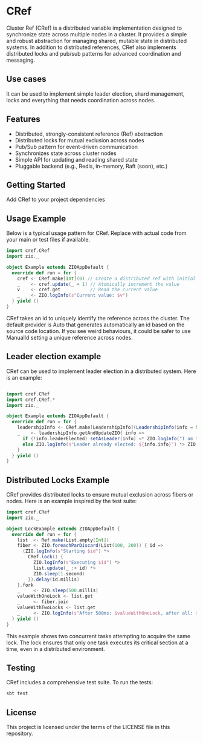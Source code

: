 # CRef

Cluster Ref (CRef) is a distributed variable implementation designed to synchronize state across multiple nodes in a cluster. It provides a simple and robust abstraction for managing shared, mutable state in distributed systems. In addition to distributed references, CRef also implements distributed locks and pub/sub patterns for advanced coordination and messaging.

## Use cases
It can be used to implement simple leader election, shard management, locks and everything that needs coordination across nodes.

## Features
- Distributed, strongly-consistent reference (Ref) abstraction
- Distributed locks for mutual exclusion across nodes
- Pub/Sub pattern for event-driven communication
- Synchronizes state across cluster nodes
- Simple API for updating and reading shared state
- Pluggable backend (e.g., Redis, in-memory, Raft (soon), etc.)

## Getting Started

Add CRef to your project dependencies

## Usage Example

Below is a typical usage pattern for CRef. Replace with actual code from your main or test files if available.

```scala
import cref.CRef
import zio._

object Example extends ZIOAppDefault {
  override def run = for {
    cref <- CRef.make[Int](0) // Create a distributed ref with initial value 0
    _    <- cref.update(_ + 1) // Atomically increment the value
    v    <- cref.get           // Read the current value
    _    <- ZIO.logInfo(s"Current value: $v")
  } yield ()
}
```
CRef takes an id to uniquely identify the reference across the cluster. The default provider is Auto that generates automatically an id based on the source code location. If you see weird behaviours, it could be safer to use ManualId setting a unique reference across nodes.

## Leader election example
CRef can be used to implement leader election in a distributed system. Here is an example:

```scala

import cref.CRef
import cref.CRef.*
import zio._

object Example extends ZIOAppDefault {
  override def run = for {
    leadershipInfo <- CRef.make[LeadershipInfo](LeadershipInfo(info = None))
    _    <- leadershipInfo.getAndUpdateZIO{ info =>
      if (!info.leaderElected) setAsLeader(info) <* ZIO.logInfo("I am the leader")
      else ZIO.logInfo(s"Leader already elected: ${info.info}") *> ZIO.succeed(info)
    }
  } yield ()
}
```
## Distributed Locks Example

CRef provides distributed locks to ensure mutual exclusion across fibers or nodes. Here is an example inspired by the test suite:

```scala
import cref.CRef
import zio._

object LockExample extends ZIOAppDefault {
  override def run = for {
    list  <- Ref.make(List.empty[Int])
    fiber <- ZIO.foreachParDiscard(List(100, 200)) { id =>
      (ZIO.logInfo(s"Starting $id") *>
        CRef.lock() {
          ZIO.logInfo(s"Executing $id") *>
          list.update(_ :+ id) *>
          ZIO.sleep(1.second)
        }).delay(id.millis)
    }.fork
    _     <- ZIO.sleep(500.millis)
    valueWithOneLock <- list.get
    _     <- fiber.join
    valueWithTwoLocks <- list.get
    _     <- ZIO.logInfo(s"After 500ms: $valueWithOneLock, after all: $valueWithTwoLocks")
  } yield ()
}
```

This example shows two concurrent tasks attempting to acquire the same lock. The lock ensures that only one task executes its critical section at a time, even in a distributed environment.

## Testing

CRef includes a comprehensive test suite. To run the tests:
```sh
sbt test
```

## License

This project is licensed under the terms of the LICENSE file in this repository.
